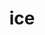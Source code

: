 ---
category: 3-letters
denotation: null
name: ice
reference_link: https://www.etymonline.com/word/ice
root_language: null
root_name: null
title: ice
type: free
word_sums:
- respelling: ice
  sum: 'Ice + '
---
